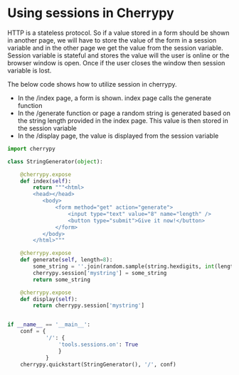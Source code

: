 # Using sessions in Cherrypy

HTTP is a stateless protocol. So if a value stored in a form should be shown in another page, we will have to store the value of the form in a session variable 
and in the other page we get the value from the session variable. Session variable is stateful and stores the value will the user is online or the browser window is open. Once if the user 
closes the window then session variable is lost.

The below code shows how to utilize session in cherrypy. 

* In the /index page, a form is shown. index page calls the generate function
* In the /generate function or page a random string is generated based on the string length provided in the index page. This value is then stored in the session variable
* In the /display page, the value is displayed from the session variable


```python
import cherrypy

class StringGenerator(object):

    @cherrypy.expose
    def index(self):
        return """<html>         
        <head></head>
           <body>
               <form method="get" action="generate">
                   <input type="text" value="8" name="length" />
                   <button type="submit">Give it now!</button>
               </form>
           </body>
        </html>"""

    @cherrypy.expose
    def generate(self, length=8):
        some_string = ''.join(random.sample(string.hexdigits, int(length)))
        cherrypy.session['mystring'] = some_string
        return some_string

    @cherrypy.expose
    def display(self):
        return cherrypy.session['mystring']


if __name__ == '__main__':
    conf = {
            '/': {
                'tools.sessions.on': True
                }
            }
    cherrypy.quickstart(StringGenerator(), '/', conf)

```

